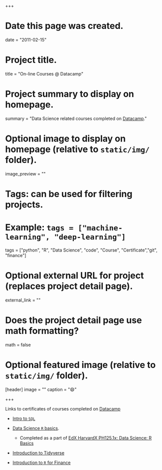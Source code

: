 +++
# Date this page was created.
date = "2011-02-15"

# Project title.
title = "On-line Courses @ Datacamp"

# Project summary to display on homepage.
summary = "Data Science related courses completed on [Datacamp](https://www.datacamp.com/)."

# Optional image to display on homepage (relative to `static/img/` folder).
image_preview = ""

# Tags: can be used for filtering projects.
# Example: `tags = ["machine-learning", "deep-learning"]`
tags = ["python", "R", "Data Science", "code", "Course", "Certificate","git", "finance"]

# Optional external URL for project (replaces project detail page).
external_link = ""

# Does the project detail page use math formatting?
math = false

# Optional featured image (relative to `static/img/` folder).
[header]
image = ""
caption = ":smile:"

+++

Links to certificates of courses completed on [Datacamp](https://www.datacamp.com/)

- [Intro to `SQL`](/files/Certificate-datacamp-intro-to-sql.pdf)

- [Data Science `R` basics](/files/Certificate-datacamp-R-basics.pdf). 
  - Completed as a part of [EdX HarvardX PH125.1x: Data Science: R Basics](/project/course-edx-harvard-r)

- [Introduction to Tidyverse](/files/Certificate-datacamp-tidyverse-introduction.pdf)

- [Introduction to `R` for Finance](/files/Certificate-datacamp-R-introduction-finance.pdf)
















